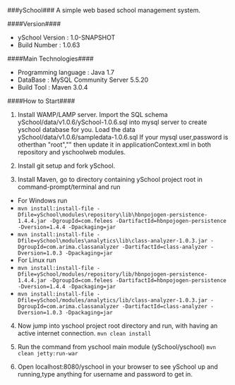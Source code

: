 ###ySchool###
A simple web based school management system.

####Version####

* ySchool Version : 1.0-SNAPSHOT
* Build Number   : 1.0.63

####Main Technologies####

* Programming language    : Java 1.7
* DataBase                : MySQL Community Server 5.5.20
* Build Tool              : Maven 3.0.4


####How to Start####

1. Install WAMP/LAMP server.
   Import the SQL schema ySchool/data/v1.0.6/ySchool-1.0.6.sql into mysql server to create yschool database for you.
   Load the data ySchool/data/v1.0.6/sampledata-1.0.6.sql
   If your mysql user,password is otherthan "root","" then update it in applicationContext.xml in both repository and yschoolweb modules. 

2. Install git setup and fork ySchool.

3. Install Maven, go to directory containing ySchool project root in command-prompt/terminal and run
  * For Windows run 
  *  ```mvn install:install-file -Dfile=ySchool\modules\repository\lib\hbnpojogen-persistence-1.4.4.jar -DgroupId=com.felees -DartifactId=hbnpojogen-persistence -Dversion=1.4.4 -Dpackaging=jar```
   * ```mvn install:install-file -Dfile=ySchool\modules\analytics\lib\class-analyzer-1.0.3.jar -DgroupId=com.arima.classanalyzer -DartifactId=class-analyzer -Dversion=1.0.3 -Dpackaging=jar```
   * For Linux run
   * ```mvn install:install-file -Dfile=ySchool/modules/repository/lib/hbnpojogen-persistence-1.4.4.jar -DgroupId=com.felees -DartifactId=hbnpojogen-persistence -Dversion=1.4.4 -Dpackaging=jar```
   * ```mvn install:install-file -Dfile=ySchool/modules/analytics/lib/class-analyzer-1.0.3.jar -DgroupId=com.arima.classanalyzer -DartifactId=class-analyzer -Dversion=1.0.3 -Dpackaging=jar```

4. Now jump into yschool project root directory and run, with having an active internet connection.
   ```mvn clean install```

5. Run the command from yschool main module (ySchool/yschool)
   ```mvn clean jetty:run-war```

6. Open localhost:8080/yschool in your browser to see ySchool up and running,type anything for username and password to get in.

